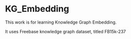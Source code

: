 # KG_Embedding
This work is for learning Knowledge Graph Embedding. 

It uses Freebase knowledge graph dataset, titled FB15k-237
